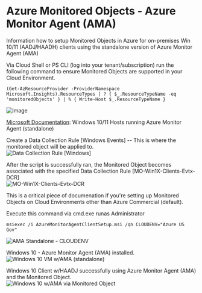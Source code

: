 # Azure Monitored Objects - Azure Monitor Agent (AMA)
Information how to setup Monitored Objects in Azure for on-premises Win 10/11 (AADJ/HAADH) clients using the standalone version of Azure Monitor Agent (AMA)

Via Cloud Shell or PS CLI (log into your tenant/subscription) run the following command to ensure Monitored Objects are supported in your Cloud Environment.

```console
(Get-AzResourceProvider -ProviderNamespace Microsoft.Insights).ResourceTypes | ? { $_.ResourceTypeName -eq 'monitoredObjects' } | % { Write-Host $_.ResourceTypeName }
```
![image](https://github.com/dcodev1702/azure_monitoredObjects/assets/32214072/477ba43c-0cfa-49e5-b0dd-454099d292b0)

[Microsoft Documentation](https://learn.microsoft.com/en-us/azure/azure-monitor/agents/azure-monitor-agent-windows-client): Windows 10/11 Hosts running Azure Monitor Agent (standalone)

Create a Data Collection Rule [Windows Events] -- This is where the monitored object will be applied to. <br />
![Data Collection Rule [Windows]](https://github.com/dcodev1702/azure_monitoredObjects/assets/32214072/033f7c91-422a-41f8-b14d-7a0f845c94c2)


After the script is successfully ran, the Monitored Object becomes associated with the specified Data Collection Rule [MO-Win1X-Clients-Evtx-DCR] <br />
![MO-Win1X-Clients-Evtx-DCR](https://github.com/dcodev1702/azure_monitoredObjects/assets/32214072/f55a7949-7c0a-405a-9c12-14084bb3206c)


This is a critical piece of documenation if you're setting up Monitored Objects on Cloud Environments other than Azure Commercial (default). <br />

Execute this command via cmd.exe runas Administrator
```console
msiexec /i AzureMonitorAgentClientSetup.msi /qn CLOUDENV="Azure US Gov"
```
![AMA Standalone - CLOUDENV](https://github.com/dcodev1702/azure_monitoredObjects/assets/32214072/b166b3a8-23dd-4f64-93d7-bd11b84d5f2b)

Windows 10 - Azure Monitor Agent (AMA) installed.  <br />
![Windows 10 VM w/AMA (standalone)](https://github.com/dcodev1702/azure_monitoredObjects/assets/32214072/8a69df0d-a90b-4fe2-8924-e898d91bd561)


Windows 10 Client w/HAADJ successfully using Azure Monitor Agent (AMA) and the Monitored Object. <br />
![Windows 10 w/AMA via Monitored Object](https://github.com/dcodev1702/azure_monitoredObjects/assets/32214072/7fdc02f7-a028-4bca-ab34-37da50a81151)


